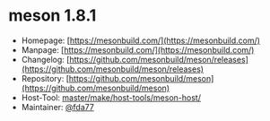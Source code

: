 # meson 1.8.1
 - Homepage: [https://mesonbuild.com/](https://mesonbuild.com/)
 - Manpage: [https://mesonbuild.com/](https://mesonbuild.com/)
 - Changelog: [https://github.com/mesonbuild/meson/releases](https://github.com/mesonbuild/meson/releases)
 - Repository: [https://github.com/mesonbuild/meson](https://github.com/mesonbuild/meson)
 - Host-Tool: [master/make/host-tools/meson-host/](https://github.com/Freetz-NG/freetz-ng/tree/master/make/host-tools/meson-host/)
 - Maintainer: [@fda77](https://github.com/fda77)

